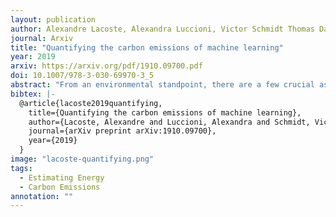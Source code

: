 ```yaml
---
layout: publication
author: Alexandre Lacoste, Alexandra Luccioni, Victor Schmidt Thomas Dandres
journal: Arxiv
title: "Quantifying the carbon emissions of machine learning"
year: 2019
arxiv: https://arxiv.org/pdf/1910.09700.pdf
doi: 10.1007/978-3-030-69970-3_5
abstract: "From an environmental standpoint, there are a few crucial aspects of training a neural network that have a major impact on the quantity of carbon that it emits. These factors include: the location of the server used for training and the energy grid that it uses, the length of the training procedure, and even the make and model of hardware on which the training takes place. In order to approximate these emissions, we present our Machine Learning Emissions Calculator, a tool for our community to better understand the environmental impact of training ML models. We accompany this tool with an explanation of the factors cited above, as well as concrete actions that individual practitioners and organizations can take to mitigate their carbon emissions."
bibtex: |-
  @article{lacoste2019quantifying,
    title={Quantifying the carbon emissions of machine learning},
    author={Lacoste, Alexandre and Luccioni, Alexandra and Schmidt, Victor and Dandres, Thomas},
    journal={arXiv preprint arXiv:1910.09700},
    year={2019}
  }
image: "lacoste-quantifying.png"
tags:
  - Estimating Energy
  - Carbon Emissions
annotation: ""
---
```

